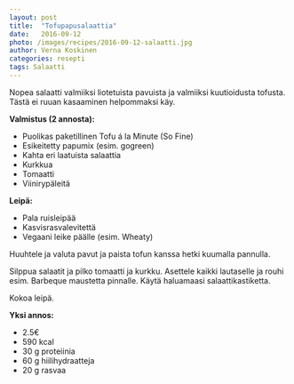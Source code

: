 ```yaml
---
layout: post
title:  "Tofupapusalaattia"
date:   2016-09-12
photo: /images/recipes/2016-09-12-salaatti.jpg
author: Verna Koskinen
categories: resepti
tags: Salaatti
---
```


Nopea salaatti valmiiksi liotetuista pavuista ja valmiiksi kuutioidusta tofusta. Tästä ei ruuan kasaaminen helpommaksi käy.

**Valmistus (2 annosta):**

- Puolikas paketillinen Tofu á la Minute (So Fine)
- Esikeitetty papumix (esim. gogreen)
- Kahta eri laatuista salaattia
- Kurkkua
- Tomaatti
- Viinirypäleitä

**Leipä:**

- Pala ruisleipää
- Kasvisrasvalevitettä
- Vegaani leike päälle (esim. Wheaty)

Huuhtele ja valuta pavut ja paista tofun kanssa hetki kuumalla pannulla.

Silppua salaatit ja pilko tomaatti ja kurkku. Asettele kaikki lautaselle ja rouhi esim. Barbeque maustetta pinnalle. Käytä haluamaasi salaattikastiketta.

Kokoa leipä.

**Yksi annos:**

- 2.5€
- 590 kcal
- 30 g proteiinia
- 60 g hiilihydraatteja
- 20 g rasvaa

